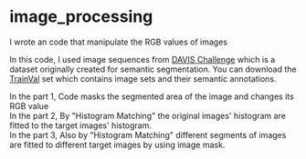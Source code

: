 # image_processing
I wrote an code that manipulate the RGB values of images

In this code, I used image sequences from [DAVIS Challenge](https://davischallenge.org) which is a dataset originally created for semantic segmentation. You can download the [TrainVal](https://data.vision.ee.ethz.ch/csergi/share/davis/DAVIS-2017-Unsupervised-trainvalFull-Resolution.zip) set which contains image sets and their semantic annotations.

In the part 1, Code masks the segmented area of the image and changes its RGB value\
In the part 2, By "Histogram Matching" the original images' histogram are fitted to the target images' histogram.\
In the part 3, Also by "Histogram Matching" different segments of images are fitted to different target images by using image mask.
